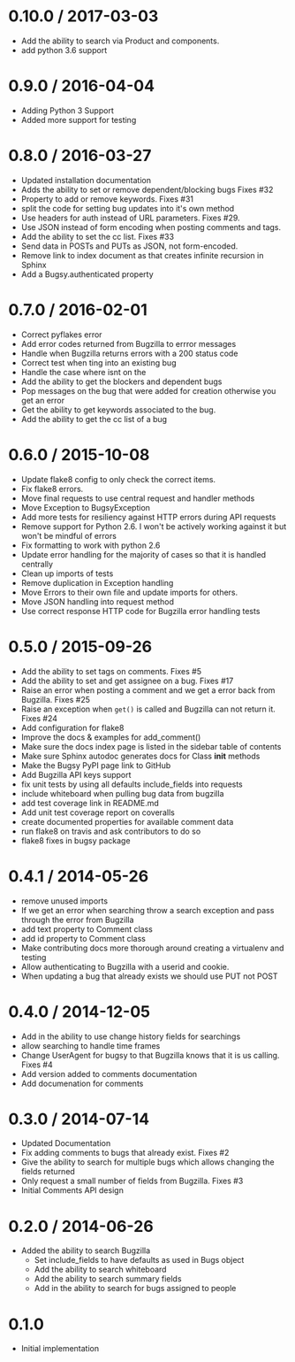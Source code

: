 
0.10.0 / 2017-03-03
==================

  * Add the ability to search via Product and components.
  * add python 3.6 support

0.9.0 / 2016-04-04
==================

* Adding Python 3 Support
* Added more support for testing

0.8.0 / 2016-03-27
==================

  * Updated installation documentation
  * Adds the ability to set or remove dependent/blocking bugs Fixes #32
  * Property to add or remove keywords. Fixes #31
  * split the code for setting bug updates into it's own method
  * Use headers for auth instead of URL parameters. Fixes #29.
  * Use JSON instead of form encoding when posting comments and tags.
  * Add the ability to set the cc list. Fixes #33
  * Send data in POSTs and PUTs as JSON, not form-encoded.
  * Remove link to index document as that creates infinite recursion in Sphinx
  * Add a Bugsy.authenticated property

0.7.0 / 2016-02-01
==================

  * Correct pyflakes error
  * Add error codes returned from Bugzilla to errror messages
  * Handle when Bugzilla returns errors with a 200 status code
  * Correct test when ting into an existing bug
  * Handle the case where  isnt on the
  * Add the ability to get the blockers and dependent bugs
  * Pop messages on the bug that were added for creation otherwise you get an error
  * Get the ability to get keywords associated to the bug.
  * Add the ability to get the cc list of a bug

0.6.0 / 2015-10-08
==================

  * Update flake8 config to only check the correct items.
  * Fix flake8 errors.
  * Move final requests to use central request and handler methods
  * Move Exception to BugsyException
  * Add more tests for resiliency against HTTP errors during API requests
  * Remove support for Python 2.6. I won't be actively working against it but won't be mindful of errors
  * Fix formatting to work with python 2.6
  * Update error handling for the majority of cases so that it is handled centrally
  * Clean up imports of tests
  * Remove duplication in Exception handling
  * Move Errors to their own file and update imports for others.
  * Move JSON handling into request method
  * Use correct response HTTP code for Bugzilla error handling tests

0.5.0 / 2015-09-26
==================

  * Add the ability to set tags on comments. Fixes #5
  * Add the ability to set and get assignee on a bug. Fixes #17
  * Raise an error when posting a comment and we get a error back from Bugzilla. Fixes #25
  * Raise an exception when `get()` is called and Bugzilla can not return it. Fixes #24
  * Add configuration for flake8
  * Improve the docs & examples for add_comment()
  * Make sure the docs index page is listed in the sidebar table of contents
  * Make sure Sphinx autodoc generates docs for Class __init__ methods
  * Make the Bugsy PyPI page link to GitHub
  * Add Bugzilla API keys support
  * fix unit tests by using all defaults include_fields into requests
  * include whiteboard when pulling bug data from bugzilla
  * add test coverage link in README.md
  * Add unit test coverage report on coveralls
  * create documented properties for available comment data
  * run flake8 on travis and ask contributors to do so
  * flake8 fixes in bugsy package

0.4.1 / 2014-05-26
==================

 * remove unused imports
 * If we get an error when searching throw a search exception and pass through the error from Bugzilla
 * add text property to Comment class
 * add id property to Comment class
 * Make contributing docs more thorough around creating a virtualenv and testing
 * Allow authenticating to Bugzilla with a userid and cookie.
 * When updating a bug that already exists we should use PUT not POST

0.4.0 / 2014-12-05
==================

 * Add in the ability to use change history fields for searchings
 * allow searching to handle time frames
 * Change UserAgent for bugsy to that Bugzilla knows that it is us calling. Fixes #4
 * Add version added to comments documentation
 * Add documenation for comments

0.3.0 / 2014-07-14
==================

 * Updated Documentation
 * Fix adding comments to bugs that already exist. Fixes #2
 * Give the ability to search for multiple bugs which allows changing the fields returned
 * Only request a small number of fields from Bugzilla. Fixes #3
 * Initial Comments API design

0.2.0 / 2014-06-26
==================

 * Added the ability to search Bugzilla
    * Set include_fields to have defaults as used in Bugs object
    * Add the ability to search whiteboard
    * Add the ability to search summary fields
    * Add in the ability to search for bugs assigned to people

0.1.0
==============================

 * Initial implementation
